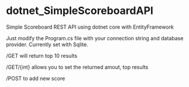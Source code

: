 # dotnet_SimpleScoreboardAPI
Simple Scoreboard REST API using dotnet core with EntityFramework

Just modify the Program.cs file with your connection string and database provider. Currently set with Sqlite.


/GET will return top 10 results

/GET/{int} allows you to set the returned amout, top results

/POST to add new score
